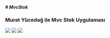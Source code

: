 ***# MvcStok***
### Murat Yücedağ ile Mvc Stok Uygulaması


![](https://i.hizliresim.com/hmo30fq.png)
![](https://i.hizliresim.com/nyqb3u5.png)
![](https://i.hizliresim.com/b9rs46r.png)
